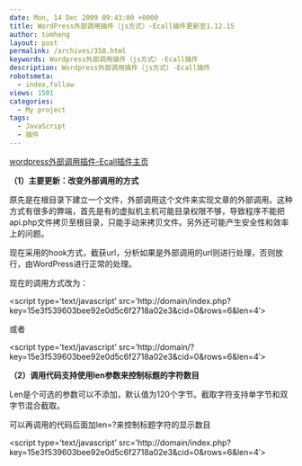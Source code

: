 ```yaml
---
date: Mon, 14 Dec 2009 09:43:00 +0000
title: WordPress外部调用插件（js方式）-Ecall插件更新至1.12.15
author: tomheng
layout: post
permalink: /archives/358.html
keywords: Wordpress外部调用插件（js方式）-Ecall插件
description: Wordpress外部调用插件（js方式）-Ecall插件
robotsmeta:
  - index,follow
views: 1501
categories:
  - My project
tags:
  - JavaScript
  - 插件
---
```

<a class="wpgallery" title="wordpress插件Ecall-js方式外部调用wordpress文章" href="http://blog.webfuns.net/archives/313.html" target="_self">wordpress外部调用插件-Ecall插件主页</a>

**（1）主要更新：改变外部调用的方式**

原先是在根目录下建立一个文件，外部调用这个文件来实现文章的外部调用。这种方式有很多的弊端，首先是有的虚拟机主机可能目录权限不够，导致程序不能把api.php文件拷贝至根目录，只能手动来拷贝文件。另外还可能产生安全性和效率上的问题。

现在采用的hook方式，截获url，分析如果是外部调用的url则进行处理，否则放行，由WordPress进行正常的处理。

现在的调用方式改为：

<script type=&#8217;text/javascript&#8217; src=&#8217;http://domain/index.php?key=15e3f539603bee92e0d5c6f2718a02e3&cid=0&rows=6&len=4&#8242;></script>

或者

<script type=&#8217;text/javascript&#8217; src=&#8217;http://domain/?key=15e3f539603bee92e0d5c6f2718a02e3&cid=0&rows=6&len=4&#8242;></script>

**（2）调用代码支持使用len参数来控制标题的字符数目**

Len是个可选的参数可以不添加，默认值为120个字节。截取字符支持单字节和双字节混合截取。

可以再调用的代码后面加len=?来控制标题字符的显示数目

<script type=&#8217;text/javascript&#8217; src=&#8217;http://domain/index.php?key=15e3f539603bee92e0d5c6f2718a02e3&cid=0&rows=6&len=4&#8242;></script>
